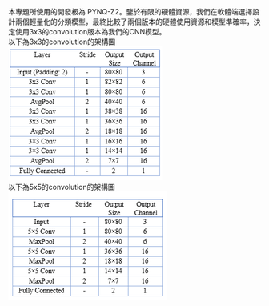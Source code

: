 本專題所使用的開發板為 PYNQ-Z2。鑒於有限的硬體資源，我們在軟體端選擇設計兩個輕量化的分類模型，最終比較了兩個版本的硬體使用資源和模型準確率，決定使用3x3的convolution版本為我們的CNN模型。<br/>
以下為3x3的convolution的架構圖<br/>
![image](https://github.com/AI-Hardware-Acceleration-System/Human-on-Railway-Detection-Using-Real-time-Edge-Computing-Deep-Learning-Hardware-Acceleration-System/blob/main/CNN_Software/image/3x3_Convolution.png)<br/>
以下為5x5的convolution的架構圖<br/>
![image](https://github.com/AI-Hardware-Acceleration-System/Human-on-Railway-Detection-Using-Real-time-Edge-Computing-Deep-Learning-Hardware-Acceleration-System/blob/main/CNN_Software/image/5x5_Convolution.png)<br/>
